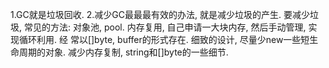 1.GC就是垃圾回收.
2.减少GC最最最有效的办法, 就是减少垃圾的产生.
    要减少垃圾, 常见的方法:
    对象池, pool.
    内存复用, 自己申请一大块内存, 然后手动管理, 实现循环利用. 经                        常以[]byte, buffer的形式存在.
    细致的设计, 尽量少new一些短生命周期的对象.
    减少内存复制, string和[]byte的一些细节.